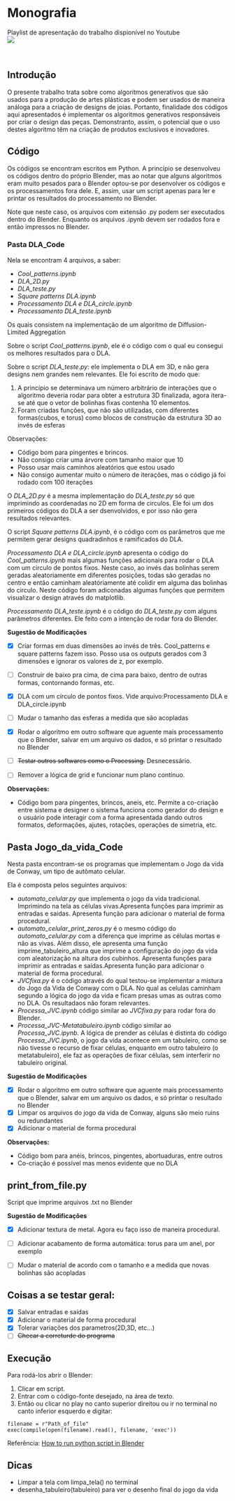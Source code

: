# Monografia

Playlist de apresentação do trabalho dispionível no Youtube<br>
<a href="https://www.youtube.com/watch?v=ilTZ3nKNl18&list=PLNngDNiSpYllv3hIy3huurlDm0fTGYyA8" target="_blank"><img src="https://img.shields.io/badge/YouTube-FF0000?style=for-the-badge&logo=youtube&logoColor=white" target="_blank"></a>
</div>
<br>

## Introdução
O presente trabalho trata sobre como algoritmos generativos que são usados para a produção de artes plásticas e podem ser usados de maneira análoga para a criação de designs de joias. Portanto,  finalidade dos códigos aqui apresentados é implementar os algoritmos generativos responsáveis por criar o design das peças. Demonstranto, assim, o potencial que o uso destes algoritmo têm na criação de produtos exclusivos e inovadores.<br>

## Código
Os códigos se encontram escritos em Python. A princípio se desenvolveu os códigos dentro do próprio Blender, mas ao notar que alguns algoritmos eram muito pesados para o Blender optou-se por desenvolver os códigos e os processamentos fora dele. E, assim, usar um script apenas para ler e printar os resultados do processamento no Blender.<br>

Note que neste caso, os arquivos com extensão .py podem ser executados dentro do Blender. Enquanto os arquivos .ipynb devem ser rodados fora e então impressos no Blender.<br>

### Pasta DLA_Code

Nela se encontram 4 arquivos, a saber:

- *Cool_patterns.ipynb* <br>
- *DLA_2D.py*<br>
- *DLA_teste.py*<br>
- *Square patterns DLA.ipynb*<br>
- *Processamento DLA e DLA_circle.ipynb*<br>
- *Processamento DLA_teste.ipynb*<br>

Os quais consistem na implementação de um algoritmo de Diffusion-Limited Aggregation<br>

Sobre o script *Cool_patterns.ipynb*, ele é o código com o qual eu consegui os melhores resultados para o DLA.


Sobre o script *DLA_teste.py*: ele implementa o DLA em 3D, e não gera designs nem grandes nem relevantes. Ele foi escrito de modo que:

1. A princípio se determinava um número arbitrário de interações que o algoritmo deveria rodar para obter a estrutura 3D finalizada,
agora itera-se até que o vetor de bolinhas fixas contenha 10 elementos.<br>
2. Foram criadas funções, que não são utilizadas, com diferentes formas(cubos, e torus) como blocos de construção da estrutura 3D ao invés de esferas <br>

Observações:<br>
- Código bom para pingentes e brincos.<br>
- Não consigo criar uma árvore com tamanho maior que 10<br>
- Posso usar mais caminhos aleatórios que estou usado<br>
- Não consigo aumentar muito o número de iterações, mas o código já foi rodado com 100 iterações<br>

O *DLA_2D.py* é a mesma implementação do *DLA_teste.py* só que imprimindo as coordenadas no 2D em forma de circulos. Ele foi um dos primeiros códigos do DLA a ser dsenvolvidos, e por isso não gera resultados relevantes.

O script *Square patterns DLA.ipynb*, é o código com os parâmetros que me permitem gerar designs quadradinhos e ramificados do DLA. 

*Processamento DLA e DLA_circle.ipynb* apresenta o código do *Cool_patterns.ipynb* mais algumas funções adicionais para rodar o DLA com um circulo de pontos fixos. Neste caso, ao invés das bolinhas serem geradas aleatoriamente em diferentes posições, todas são geradas no centro e então caminham aleatóriamente até colidir em alguma das bolinhas do circulo. Neste código foram adiconadas algumas funções que permitem visualizar o design através do matplotlib.

*Processamento DLA_teste.ipynb* é o código do *DLA_teste.py* com alguns parâmetros diferentes. Ele feito com a intenção de rodar fora do Blender.

**Sugestão de Modificações**
- [x] Criar formas em duas dimensões ao invés de três. Cool_patterns e square patterns fazem isso. Posso usa os outputs gerados com 3 dimensões e ignorar os valores de z, por exemplo.<br>
- [ ] Construir de baixo pra cima, de cima para baixo, dentro de outras formas, contornando formas, etc.<br>
- [x] DLA com um círculo de pontos fixos. Vide arquivo:Processamento DLA e DLA_circle.ipynb<br>
- [ ] Mudar o tamanho das esferas a medida que são acopladas<br>
- [x] Rodar o algoritmo em outro software que aguente mais processamento que o Blender, salvar em um arquivo os dados, e só printar o resultado no Blender<br>
- [ ] ~~Testar outros softwares como o Processing.~~ Desnecessário. <br>
- [ ] Remover a lógica de grid e funcionar num plano contínuo.<br> 


**Observações:**<br>
- Código bom para pingentes, brincos, aneis, etc. Permite a co-criação entre sistema e designer
o sistema funciona como gerador do design e o usuário pode interagir com a forma apresentada dando outros formatos, deformações, ajutes, rotações, operações de simetria, etc.<br>

## Pasta Jogo_da_vida_Code

Nesta pasta encontram-se os programas que implementam o Jogo da vida de Conway, um tipo de autômato celular.

Ela é composta pelos seguintes arquivos:

- *automato_celular.py* que implementa o jogo da vida tradicional. Imprimindo na tela as células vivas.Apresenta funções para imprimir as entradas e saidas. Apresenta função para adicionar o material de forma procedural.<br>
- *automato_celular_print_zeros.py* é o mesmo código do *automato_celular.py* com a diferença que imprime as células mortas e não as vivas. Além disso, ele apresenta uma função imprime_tabuleiro_altura que imprime a configuração do jogo da vida com aleatorização na altura dos cubinhos. Apresenta funções para imprimir as entradas e saídas.Apresenta função para adicionar o material de forma procedural.<br>
- *JVCfixa.py* é o código através do qual testou-se implementar a mistura do Jogo da Vida de Conway com o DLA. No qual as celulas caminham segundo a lógica do jogo da vida e ficam presas umas as outras como no DLA. Os resultadaos não foram relevantes.<br>
- *Processa_JVC.ipynb* código similar ao *JVCfixa.py* para rodar fora do Blender.<br>
- *Processa_JVC-Metatabuleiro.ipynb* código similar ao *Processa_JVC.ipynb*. A lógica de prender as células é distinta do código *Processa_JVC.ipynb*, o jogo da vida acontece em um tabuleiro, como se não tivesse o recurso de fixar células, enquanto em outro tabuleiro (o metatabuleiro), ele faz as operações de fixar células, sem interferir no tabuleiro original.<br>

**Sugestão de Modificações**
- [x] Rodar o algoritmo em outro software que aguente mais processamento que o Blender, salvar em um arquivo os dados, e só printar o resultado no Blender<br>
- [x] Limpar os arquivos do jogo da vida de Conway, alguns são meio ruins ou redundantes<br>
- [x] Adicionar o material de forma procedural<br>

**Observações:**<br>
- Código bom para anéis, brincos, pingentes, abortuaduras, entre outros<br>
- Co-criação é possível mas menos evidente que no DLA<br>

## print_from_file.py

Script que imprime arquivos .txt no Blender

**Sugestão de Modificações**
- [x] Adicionar textura de metal. Agora eu faço isso de maneira procedural.<br>
- [ ] Adicionar acabamento de forma automática: torus para um anel, por exemplo<br>

- [ ] Mudar o material de acordo com o tamanho e a medida que novas bolinhas são acopladas<br>


## Coisas a se testar geral:<br>
- [x] Salvar entradas e saidas<br>
- [x] Adicionar o material de forma procedural<br>
- [x] Tolerar variações dos parametros(2D,3D, etc...)<br>
- [ ] ~~Checar a correturde do programa~~<br>

## Execução

Para rodá-los abrir o Blender:
1. Clicar em script.<br>
2. Entrar com o código-fonte desejado, na área de texto.<br>
3. Então ou clicar no play no canto superior direitou ou ir no terminal no canto inferior esquerdo e digitar:<br>

```
filename = r"Path_of_file"
exec(compile(open(filename).read(), filename, 'exec'))
```

Referência: [How to run python script in Blender](https://learnsharewithdp.wordpress.com/2018/08/27/how-to-run-a-python-script-in-blender/)

## Dicas
- Limpar a tela com limpa_tela() no terminal<br>
- desenha_tabuleiro(tabuleiro) para ver o desenho final do jogo da vida<br> 
